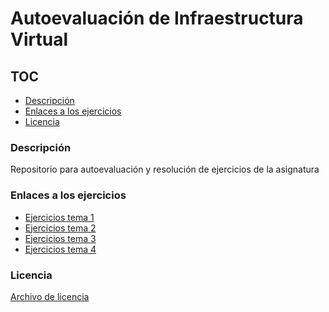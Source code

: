 # Autoevaluación de Infraestructura Virtual

## TOC

<!-- TOC depthFrom:3 depthTo:6 withLinks:1 updateOnSave:1 orderedList:0 -->

- [Descripción](#descripción)
- [Enlaces a los ejercicios](#enlaces-a-los-ejercicios)
- [Licencia](#licencia)

<!-- /TOC -->

### Descripción
Repositorio para autoevaluación y resolución de ejercicios de la asignatura

### Enlaces a los ejercicios

- [Ejercicios tema 1](ejercicios_tema_1.md)
- [Ejercicios tema 2](ejercicios_tema_2.md)
- [Ejercicios tema 3](ejercicios_tema_3.md)
- [Ejercicios tema 4](ejercicios_tema_3.md)

### Licencia

[Archivo de licencia](https://github.com/lulivi/autoevaluacion-IV/blob/master/LICENSE)
